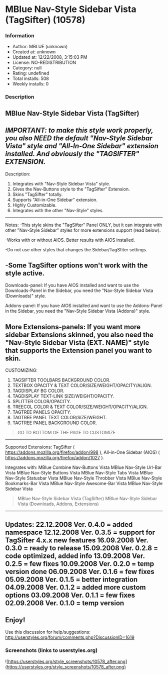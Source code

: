 # MBlue Nav-Style Sidebar Vista (TagSifter) (10578)

### Information
- Author: MBLUE (unknown)
- Created at: unknown
- Updated at: 12/22/2008, 3:15:03 PM
- License: NO-REDISTRIBUTION
- Category: null
- Rating: undefined
- Total installs: 508
- Weekly installs: 0


### Description
MBlue Nav-Style Sidebar Vista (TagSifter)
--------------------------------------------------------------------
***IMPORTANT: to make this style work properly, you also NEED the default "Nav-Style Sidebar Vista" style and "All-In-One Sidebar" extension installed. And obviously the "TAGSIFTER" EXTENSION.***
--------------------------------------------------------------------
Description:
 1. Integrates with "Nav-Style Sidebar Vista" style.
 2. Gives the Nav-Buttons style to the "TagSifter" Extension.
 3. Skins "TagSifter" totally.
 4. Supports "All-in-One Sidebar" extension.
 5. Highly Customizable.
 6. Integrates with the other "Nav-Style" styles.
--------------------------------------------------------------------
Notes:
-This style skins the "TagSifter" Panel ONLY, but it can integrate with other "Nav-Style Sidebar" styles for more extensions support (read below).

-Works with or without AIOS. Better results with AIOS installed.
 
-Do not use other styles that changes the Sidebar/TagSfiter settings.

-Some TagSifter options won't work with the style active.
--------------------------------------------------------------------
Downloads-panel:
If you have AIOS installed and want to use the Downloads-Panel in the Sidebar, you need the "Nav-Style Sidebar Vista (Downloads)" style.

Addons-panel:
If you have AIOS installed and want to use the Addons-Panel in the Sidebar, you need the "Nav-Style Sidebar Vista (Addons)" style.

More Extensions-panels:
If you want more sidebar Extensions skinned, you also need the "Nav-Style Sidebar Vista (EXT. NAME)" style that supports the Extension panel you want to skin.
--------------------------------------------------------------------
CUSTOMIZING:

 1. TAGSIFTER TOOLBARS BACKGROUND COLOR.
 2. TEXTBOX OPACITY & TEXT COLOR/SIZE/WEIGHT/OPACITY/ALIGN.
 3. TAGDISPLAY BG COLOR.
 4. TAGDISPLAY TEXT-LINK SIZE/WEIGHT/OPACITY.
 5. SPLITTER COLOR/OPACITY.
 6. TREECOL COLOR & TEXT COLOR/SIZE/WEIGHT/OPACITY/ALIGN.
 7. TAGTREE PANELS OPACITY.
 8. TAGTREE PANEL TEXT COLOR/SIZE/WEIGHT.
 9. TAGTREE PANEL BACKGROUND COLOR.

> GO TO BOTTOM OF THE PAGE TO CUSTOMIZE
--------------------------------------------------------------------
Supported Extensions:
 TagSifter ( https://addons.mozilla.org/firefox/addon/998 ),
 All-in-One Sidebar (AIOS) ( https://addons.mozilla.org/firefox/addon/1027 ).

Integrates with:
 MBlue Combine Nav-Buttons Vista
 MBlue Nav-Style Url-Bar Vista
 MBlue Nav-Style Buttons Vista
 MBlue Nav-Style Tabs Vista
 MBlue Nav-Style Statusbar Vista
 MBlue Nav-Style Throbber Vista
 MBlue Nav-Style Bookmarks-Bar Vista
 MBlue Nav-Style Awesome-Bar Vista
 MBlue Nav-Style Sidebar Vista
>MBlue Nav-Style Sidebar Vista (TagSifter)
 MBlue Nav-Style Sidebar Vista (Downloads, Addons, Extensions)
--------------------------------------------------------------------
Updates:
 22.12.2008 Ver. 0.4.0 = added namespace
 12.12.2008 Ver. 0.3.5 = support for TagSifter 4.x.x new features
 16.09.2008 Ver. 0.3.0 = ready to release
 15.09.2008 Ver. 0.2.8 = code optimized, added info
 13.09.2008 Ver. 0.2.5 = few fixes
 10.09.2008 Ver. 0.2.0 = temp version done
 06.09.2008 Ver. 0.1.6 = few fixes
 05.09.2008 Ver. 0.1.5 = better integration
 04.09.2008 Ver. 0.1.2 = added more custom options
 03.09.2008 Ver. 0.1.1 = few fixes
 02.09.2008 Ver. 0.1.0 = temp version
--------------------------------------------------------------------
Enjoy!
--------------------------------------------------------------------
Use this discussion for help/suggestions:
http://userstyles.org/forum/comments.php?DiscussionID=1619


### Screenshots (links to userstyles.org)
![https://userstyles.org/style_screenshots/10578_after.png](https://userstyles.org/style_screenshots/10578_after.png)


